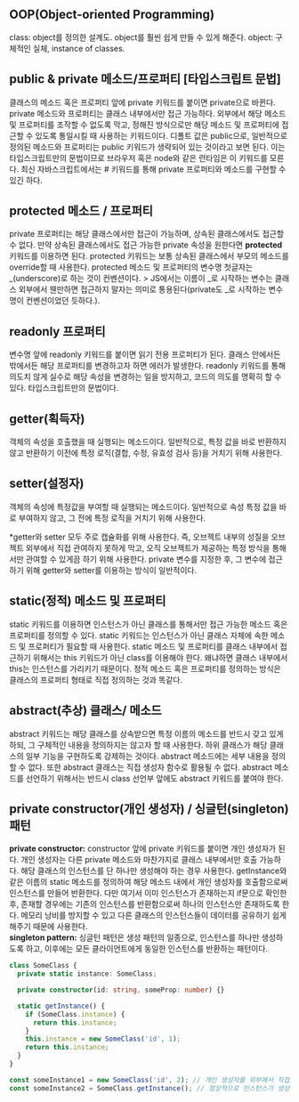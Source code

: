 ## OOP(Object-oriented Programming)
class: object를 정의한 설계도. object를 훨씬 쉽게 만들 수 있게 해준다.
object: 구체적인 실체, instance of classes.
        
## public & private 메소드/프로퍼티 [타입스크립트 문법]
클래스의 메소드 혹은 프로퍼티 앞에 private 키워드를 붙이면 private으로 바뀐다.
private 메소드와 프로퍼티는 클래스 내부에서만 접근 가능하다.
외부에서 해당 메소드 및 프로퍼티를 조작할 수 없도록 막고, 정해진 방식으로만 해당 메소드 및 프로퍼티에 접근할 수 있도록 통일시킬 때 사용하는 키워드이다. 
디폴트 값은 public으로, 일반적으로 정의된 메소드와 프로퍼티는 public 키워드가 생략되어 있는 것이라고 보면 된다.
이는 타입스크립트만의 문법이므로 브라우저 혹은 node와 같은 런타임은 이 키워드를 모른다. 
최신 자바스크립트에서는 # 키워드를 통해 private 프로퍼티와 메소드를 구현할 수 있긴 하다.
          
## protected 메소드 / 프로퍼티
private 프로퍼티는 해당 클래스에서만 접근이 가능하며, 상속된 클래스에서도 접근할 수 없다.
만약 상속된 클래스에서도 접근 가능한 private 속성을 원한다면 **protected** 키워드를 이용하면 된다.
protected 키워드는 보통 상속된 클래스에서 부모의 메소드를 override할 때 사용한다.
protected 메소드 및 프로퍼티의 변수명 첫글자는 _(underscore)로 하는 것이 컨벤션이다. > JS에서는 이름이 _로 시작하는 변수는 클래스 외부에서 웬만하면 접근하지 말자는 의미로 통용된다(private도 _로 시작하는 변수명이 컨벤션이었던 듯하다.).
         
## readonly 프로퍼티
변수명 앞에 readonly 키워드를 붙이면 읽기 전용 프로퍼티가 된다.
클래스 안에서든 밖에서든 해당 프로퍼티를 변경하고자 하면 에러가 발생한다.
readonly 키워드를 통해 의도치 않게 실수로 해당 속성을 변경하는 일을 방지하고, 코드의 의도를 명확히 할 수 있다.
타입스크립트만의 문법이다.
         
## getter(획득자)
객체의 속성을 호출했을 때 실행되는 메소드이다.
일반적으로, 특정 값을 바로 반환하지 않고 반환하기 이전에 특정 로직(결합, 수정, 유효성 검사 등)을 거치기 위해 사용한다.
         
## setter(설정자)
객체의 속성에 특정값을 부여할 때 실행되는 메소드이다.
일반적으로 속성 특정 값을 바로 부여하지 않고, 그 전에 특정 로직을 거치기 위해 사용한다.
            
*getter와 setter 모두 주로 캡슐화를 위해 사용한다. 즉, 오브젝트 내부의 성질을 오브젝트 외부에서 직접 관여하지 못하게 막고, 오직 오브젝트가 제공하는 특정 방식을 통해서만 관여할 수 있게끔 하기 위해 사용한다. private 변수를 지정한 후, 그 변수에 접근하기 위해 getter와 setter를 이용하는 방식이 일반적이다.
          
## static(정적) 메소드 및 프로퍼티
static 키워드를 이용하면 인스턴스가 아닌 클래스를 통해서만 접근 가능한 메소드 혹은 프로퍼티를 정의할 수 있다. static 키워드는 인스턴스가 아닌 클래스 자체에 속한 메소드 및 프로퍼티가 필요할 때 사용한다. static  메소드 및 프로퍼티를 클래스 내부에서 접근하기 위해서는 this 키워드가 아닌 class를 이용해야 한다. 왜냐하면 클래스 내부에서 this는 인스턴스를 가리키기 때문이다. 정적 메소드 혹은 프로퍼티를 정의하는 방식은 클래스의 프로퍼티 형태로 직접 정의하는 것과 똑같다. 
         
## abstract(추상) 클래스/ 메소드 
abstract 키워드는 해당 클래스를 상속받으면 특정 이름의 메소드를 반드시 갖고 있게 하되, 그 구체적인 내용을 정의하지는 않고자 할 때 사용한다. 하위 클래스가 해당 클래스의 일부 기능을 구현하도록 강제하는 것이다. abstract 메소드에는 세부 내용을 정의할 수 없다. 또한 abstract 클래스는 직접 생성자 함수로 활용될 수 없다. abstract 메소드를 선언하기 위해서는 반드시 class 선언부 앞에도 abstract 키워드를 붙여야 한다.       
        
## private constructor(개인 생성자) / 싱글턴(singleton) 패턴
**private constructor:** constructor 앞에 private 키워드를 붙이면 개인 생성자가 된다. 개인 생성자는 다른 private 메소드와 마찬가지로 클래스 내부에서만 호출 가능하다. 해당 클래스의 인스턴스를 단 하나만 생성해야 하는 경우 사용한다. getInstance와 같은 이름의 static 메소드를 정의하여 해당 메소드 내에서 개인 생성자를 호출함으로써 인스턴스를 만들어 반환한다. 다만 여기서 이미 인스턴스가 존재하는지 if문으로 확인한 후, 존재할 경우에는 기존의 인스턴스를 반환함으로써 하나의 인스턴스만 존재하도록 한다. 메모리 낭비를 방지할 수 있고 다른 클래스의 인스턴스들이 데이터를 공유하기 쉽게 해주기 때문에 사용한다.      
**singleton pattern:** 싱글턴 패턴은 생성 패턴의 일종으로, 인스턴스를 하나만 생성하도록 하고, 이후에는 모든 클라이언트에게 동일한 인스턴스를 반환하는 패턴이다.        
~~~ts
class SomeClass {
  private static instance: SomeClass;

  private constructor(id: string, someProp: number) {}

  static getInstance() {
    if (SomeClass.instance) {
      return this.instance;
    }
    this.instance = new SomeClass('id', 1);
    return this.instance;
  }
}

const someInstance1 = new SomeClass('id', 2); // 개인 생성자를 외부에서 직접 호출했으므로 에러가 뜬다
const someInstance2 = SomeClass.getInstance(); // 정상적으로 인스턴스가 생성 및 반환된다.
~~~